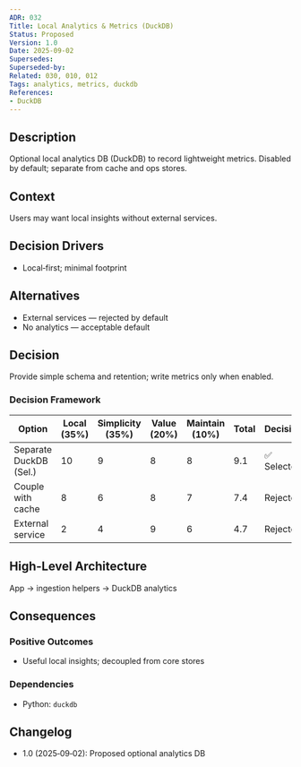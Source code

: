 ```yaml
---
ADR: 032
Title: Local Analytics & Metrics (DuckDB)
Status: Proposed
Version: 1.0
Date: 2025-09-02
Supersedes:
Superseded-by:
Related: 030, 010, 012
Tags: analytics, metrics, duckdb
References:
- DuckDB
---
```


## Description

Optional local analytics DB (DuckDB) to record lightweight metrics. Disabled by default; separate from cache and ops stores.

## Context

Users may want local insights without external services.

## Decision Drivers

- Local‑first; minimal footprint

## Alternatives

- External services — rejected by default
- No analytics — acceptable default

## Decision

Provide simple schema and retention; write metrics only when enabled.

### Decision Framework

| Option                 | Local (35%) | Simplicity (35%) | Value (20%) | Maintain (10%) | Total | Decision      |
| ---------------------- | ----------- | ---------------- | ----------- | -------------- | ----- | ------------- |
| Separate DuckDB (Sel.) | 10          | 9                | 8           | 8              | 9.1   | ✅ Selected    |
| Couple with cache      | 8           | 6                | 8           | 7              | 7.4   | Rejected      |
| External service       | 2           | 4                | 9           | 6              | 4.7   | Rejected      |

## High-Level Architecture

App → ingestion helpers → DuckDB analytics

## Consequences

### Positive Outcomes

- Useful local insights; decoupled from core stores

### Dependencies

- Python: `duckdb`

## Changelog

- 1.0 (2025‑09‑02): Proposed optional analytics DB
